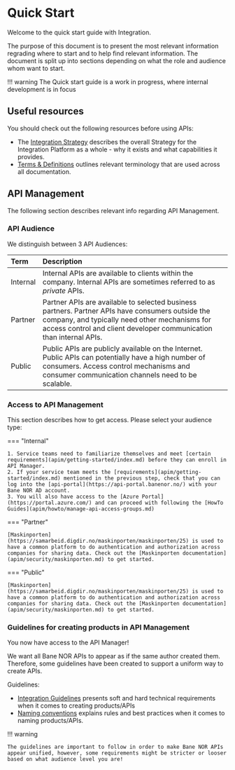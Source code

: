 # Quick Start

Welcome to the quick start guide with Integration.

The purpose of this document is to present the most relevant information regrading where to start and to help find relevant information. The document is split up into sections depending on what  the role and audience whom want to start.

!!! warning
    The Quick start guide is a work in progress, where internal development is in focus

## Useful resources

You should check out the following resources before using APIs:

- The [Integration Strategy](strategy.md) describes the overall Strategy for the Integration Platform as a whole - why it exists and what capabilities it provides.
- [Terms & Definitions](terms-and-definitions.md) outlines relevant terminology that are used across all documentation.

## API Management

The following section describes relevant info regarding API Management.

### API Audience

We distinguish between 3 API Audiences:

| Term | Description |
| :--- | :--- |
| Internal | Internal APIs are available to clients within the company. Internal APIs are sometimes referred to as _private_ APIs. |
| Partner | Partner APIs are available to selected business partners. Partner APIs have consumers outside the company, and typically need other mechanisms for access control and client developer communication than internal APIs.  |
| Public | Public APIs are publicly available on the Internet. Public APIs can potentially have a high number of consumers. Access control mechanisms and consumer communication channels need to be scalable. |

### Access to API Management

This section describes how to get access. Please select your audience type:

=== "Internal"

    1. Service teams need to familiarize themselves and meet [certain requirements](apim/getting-started/index.md) before they can enroll in API Manager.
    2. If your service team meets the [requirements](apim/getting-started/index.md) mentioned in the previous step, check that you can log into the [api-portal](https://api-portal.banenor.no/) with your Bane NOR AD account.
    3. You will also have access to the [Azure Portal](https://portal.azure.com/) and can proceed with following the [HowTo Guides](apim/howto/manage-api-access-groups.md)

=== "Partner"

    [Maskinporten](https://samarbeid.digdir.no/maskinporten/maskinporten/25) is used to have a common platform to do authentication and authorization across companies for sharing data. Check out the [Maskinporten documentation](apim/security/maskinporten.md) to get started.

=== "Public"

    [Maskinporten](https://samarbeid.digdir.no/maskinporten/maskinporten/25) is used to have a common platform to do authentication and authorization across companies for sharing data. Check out the [Maskinporten documentation](apim/security/maskinporten.md) to get started.

### Guidelines for creating products in API Management

You now have access to the API Manager!

We want all Bane NOR APIs to appear as if the same author created them. Therefore, some guidelines have been created to support a uniform way to create APIs.

Guidelines:

- [Integration Guidelines](guidelines/integration.md) presents soft and hard technical requirements when it comes to creating products/APIs
- [Naming conventions](guidelines/naming.md) explains rules and best practices when it comes to naming products/APIs.
<!-- - TODO: Add to list: [Event Modeling](TODO: Page not ready yet, add reference later) --->

!!! warning

    The guidelines are important to follow in order to make Bane NOR APIs appear unified, however, some requirements might be stricter or looser based on what audience level you are!
